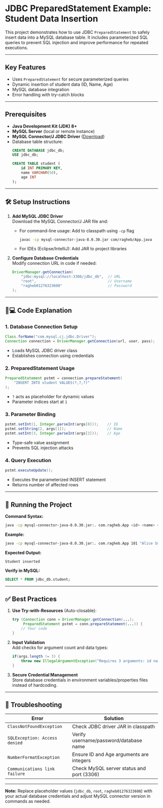 # JDBC PreparedStatement Example: Student Data Insertion

This project demonstrates how to use JDBC `PreparedStatement` to safely insert data into a MySQL database table. It includes parameterized SQL queries to prevent SQL injection and improve performance for repeated executions.


---

## Key Features
- Uses `PreparedStatement` for secure parameterized queries
- Dynamic insertion of student data (ID, Name, Age)
- MySQL database integration
- Error handling with try-catch blocks

---

## Prerequisites
- **Java Development Kit (JDK) 8+**
- **MySQL Server** (local or remote instance)
- **MySQL Connector/J JDBC Driver** ([Download](https://dev.mysql.com/downloads/connector/j/))
- Database table structure:
  ```sql
  CREATE DATABASE jdbc_db;
  USE jdbc_db;
  
  CREATE TABLE student (
      id INT PRIMARY KEY,
      name VARCHAR(50),
      age INT
  );
  ```

---

## 🛠 Setup Instructions

1. **Add MySQL JDBC Driver**  
   Download the MySQL Connector/J JAR file and:
    - For command-line usage: Add to classpath using `-cp` flag
      ```bash
      javac -cp mysql-connector-java-8.0.30.jar com/ragheb/App.java
      ```
    - For IDEs (Eclipse/IntelliJ): Add JAR to project libraries

2. **Configure Database Credentials**  
   Modify connection URL in code if needed:
   ```java
   DriverManager.getConnection(
       "jdbc:mysql://localhost:3306/jdbc_db",  // URL
       "root",                                 // Username
       "ragheb01276323608"                     // Password
   );
   ```

---

## 🧑💻 Code Explanation

### 1. Database Connection Setup
```java
Class.forName("com.mysql.cj.jdbc.Driver");
Connection connection = DriverManager.getConnection(url, user, pass);
```
- Loads MySQL JDBC driver class
- Establishes connection using credentials

### 2. PreparedStatement Usage
```java
PreparedStatement pstmt = connection.prepareStatement(
    "INSERT INTO student VALUES(?,?,?)"
);
```
- `?` acts as placeholder for dynamic values
- Parameter indices start at `1`

### 3. Parameter Binding
```java
pstmt.setInt(1, Integer.parseInt(args[0]));    // ID
pstmt.setString(2, args[1]);                   // Name
pstmt.setInt(3, Integer.parseInt(args[2]));    // Age
```
- Type-safe value assignment
- Prevents SQL injection attacks

### 4. Query Execution
```java
pstmt.executeUpdate();
```
- Executes the parameterized INSERT statement
- Returns number of affected rows

---

## 🚀 Running the Project

**Command Syntax:**
```bash
java -cp mysql-connector-java-8.0.30.jar:. com.ragheb.App <id> <name> <age>
```

**Example:**
```bash
java -cp mysql-connector-java-8.0.30.jar:. com.ragheb.App 101 "Alice Smith" 22
```

**Expected Output:**
```
Student inserted
```

**Verify in MySQL:**
```sql
SELECT * FROM jdbc_db.student;
```

---

## ✅ Best Practices

1. **Use Try-with-Resources** (Auto-closable):
   ```java
   try (Connection conn = DriverManager.getConnection(...);
        PreparedStatement pstmt = conn.prepareStatement(...)) {
       // Your code
   }
   ```

2. **Input Validation**  
   Add checks for argument count and data types:
   ```java
   if(args.length != 3) {
       throw new IllegalArgumentException("Requires 3 arguments: id name age");
   }
   ```

3. **Secure Credential Management**  
   Store database credentials in environment variables/properties files instead of hardcoding.

---

## 🚨 Troubleshooting

| Error                          | Solution                                  |
|--------------------------------|-------------------------------------------|
| `ClassNotFoundException`       | Check JDBC driver JAR in classpath       |
| `SQLException: Access denied`  | Verify username/password/database name   |
| `NumberFormatException`        | Ensure ID and Age arguments are integers |
| `Communications link failure`  | Check MySQL server status and port (3306)|

---

**Note:** Replace placeholder values (`jdbc_db`, `root`, `ragheb01276323608`) with your actual database credentials and adjust MySQL connector version in commands as needed.